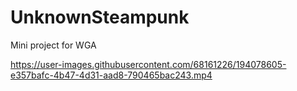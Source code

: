 # UnknownSteampunk
Mini project for WGA


https://user-images.githubusercontent.com/68161226/194078605-e357bafc-4b47-4d31-aad8-790465bac243.mp4

